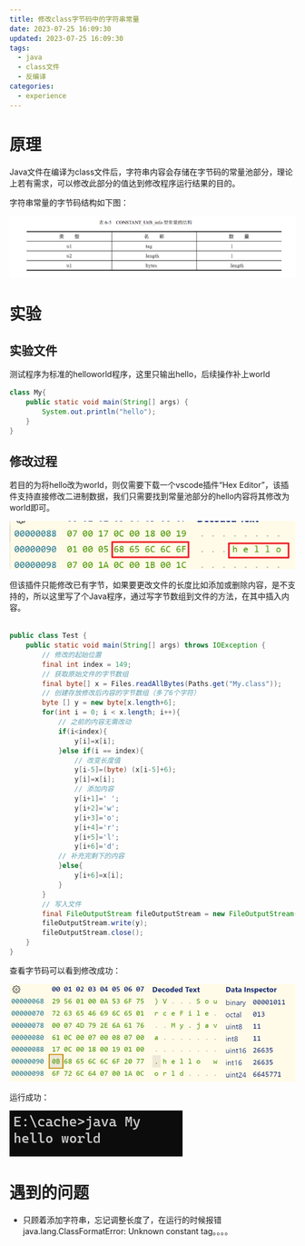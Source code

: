 ```yaml
---
title: 修改class字节码中的字符串常量
date: 2023-07-25 16:09:30
updated: 2023-07-25 16:09:30
tags:
  - java
  - class文件
  - 反编译
categories:
  - experience
---
```


# 原理

Java文件在编译为class文件后，字符串内容会存储在字节码的常量池部分，理论上若有需求，可以修改此部分的值达到修改程序运行结果的目的。

字符串常量的字节码结构如下图：

![image-20230725161802399](修改class字节码中的字符串常量/image-20230725161802399.png)

# 实验

## 实验文件

测试程序为标准的helloworld程序，这里只输出hello，后续操作补上world

```java
class My{
    public static void main(String[] args) {
        System.out.println("hello");
    }
}
```

## 修改过程

若目的为将hello改为world，则仅需要下载一个vscode插件“Hex Editor”，该插件支持直接修改二进制数据，我们只需要找到常量池部分的hello内容将其修改为world即可。

![image-20230725161543488](修改class字节码中的字符串常量/image-20230725161543488.png)

但该插件只能修改已有字节，如果要更改文件的长度比如添加或删除内容，是不支持的，所以这里写了个Java程序，通过写字节数组到文件的方法，在其中插入内容。

```java

public class Test {
    public static void main(String[] args) throws IOException {
        // 修改的起始位置
        final int index = 149;
        // 获取原始文件的字节数组
        final byte[] x = Files.readAllBytes(Paths.get("My.class"));
        // 创建存放修改后内容的字节数组（多了6个字符）
        byte [] y = new byte[x.length+6];
        for(int i = 0; i < x.length; i++){
            // 之前的内容无需改动
            if(i<index){
                y[i]=x[i];
            }else if(i == index){
                // 改变长度值
                y[i-5]=(byte) (x[i-5]+6);
                y[i]=x[i];
                // 添加内容
                y[i+1]=' ';
                y[i+2]='w';
                y[i+3]='o';
                y[i+4]='r';
                y[i+5]='l';
                y[i+6]='d';
            // 补充完剩下的内容
            }else{
                y[i+6]=x[i];
            }
        }
        // 写入文件
        final FileOutputStream fileOutputStream = new FileOutputStream("My.class");
        fileOutputStream.write(y);
        fileOutputStream.close();
    }
}
```

查看字节码可以看到修改成功：

![image-20230725163935188](修改class字节码中的字符串常量/image-20230725163935188.png)

运行成功：

![image-20230725162129758](修改class字节码中的字符串常量/image-20230725162129758.png)

# 遇到的问题

- 只顾着添加字符串，忘记调整长度了，在运行的时候报错 java.lang.ClassFormatError: Unknown constant tag。。。。